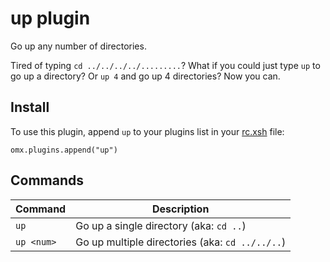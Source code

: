 # up plugin

Go up any number of directories.

Tired of typing `cd ../../../../.........`?
What if you could just type `up` to go up a directory?
Or `up 4` and go up 4 directories?
Now you can.

## Install

To use this plugin, append `up` to your plugins list in your [rc.xsh] file:

```shell
omx.plugins.append("up")
```

## Commands

| Command    | Description                                     |
|------------|-------------------------------------------------|
| `up`       | Go up a single directory (aka: `cd ..`)         |
| `up <num>` | Go up multiple directories (aka: `cd ../../..`) |

[rc.xsh]: https://xon.sh/xonshrc.html
